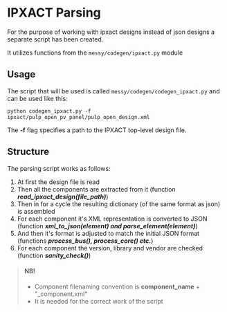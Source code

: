 # IPXACT Parsing

For the purpose of working with ipxact designs instead of json designs a separate script has been created.

It utilizes functions from the `messy/codegen/ipxact.py` module

## Usage

The script that will be used is called `messy/codegen/codegen_ipxact.py` and can be used like this:

```shell
python codegen_ipxact.py -f ipxact/pulp_open_pv_panel/pulp_open_design.xml
```

The **-f** flag specifies a path to the IPXACT top-level design file.

## Structure

The parsing script works as follows:

1. At first the design file is read
2. Then all the components are extracted from it (function ***read_ipxact_design(file_path)***)
3. Then in for a cycle the resulting dictionary (of the same format as json) is assembled
4. For each component it's XML representation is converted to JSON (function ***xml_to_json(element) and parse_element(element)***)
5. And then it's format is adjusted to match the initial JSON format (functions ***process_bus(), process_core() etc.***)
6. For each component the version, library and vendor are checked (function ***sanity_check()***)

> #### NB!
> - Component filenaming convention is **component_name** + "_component.xml"
> - It is needed for the correct work of the script

